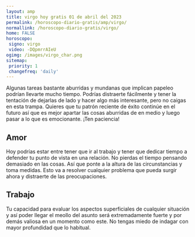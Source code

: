```yaml
---
layout: amp
title: virgo hoy gratis 01 de abril del 2023 
permalink: /horoscopo-diario-gratis/amp/virgo/
normallink: /horoscopo-diario-gratis/virgo/
home: FALSE
horoscopo:
 signo: virgo
 video: -DQpmrrAIeU
ogimg: /images/virgo_char.png
sitemap:
 priority: 1
 changefreq: 'daily'
---
```



Algunas tareas bastante aburridas y mundanas que implican papeleo podrían llevarte mucho tiempo. Podrías distraerte fácilmente y tener la tentación de dejarlas de lado y hacer algo más interesante, pero no caigas en esta trampa. Quieres que tu patrón reciente de éxito continúe en el futuro así que es mejor apartar las cosas aburridas de en medio y luego pasar a lo que es emocionante. ¡Ten paciencia!

## Amor

Hoy podrías estar entre tener que ir al trabajo y tener que dedicar tiempo a defender tu punto de vista en una relación. No pierdas el tiempo pensando demasiado en las cosas. Así que ponte a la altura de las circunstancias y toma medidas. Esto va a resolver cualquier problema que pueda surgir ahora y distraerte de las preocupaciones.

## Trabajo

Tu capacidad para evaluar los aspectos superficiales de cualquier situación y así poder llegar el meollo del asunto será extremadamente fuerte y por demás valiosa en un momento como este. No tengas miedo de indagar con mayor profundidad que lo habitual.